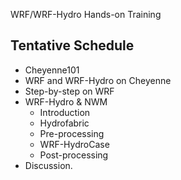 WRF/WRF-Hydro Hands-on Training
## Tentative Schedule
* Cheyenne101
* WRF and WRF-Hydro on Cheyenne
* Step-by-step on WRF
* WRF-Hydro & NWM
  + Introduction
  + Hydrofabric
  + Pre-processing
  + WRF-HydroCase
  + Post-processing
* Discussion.
